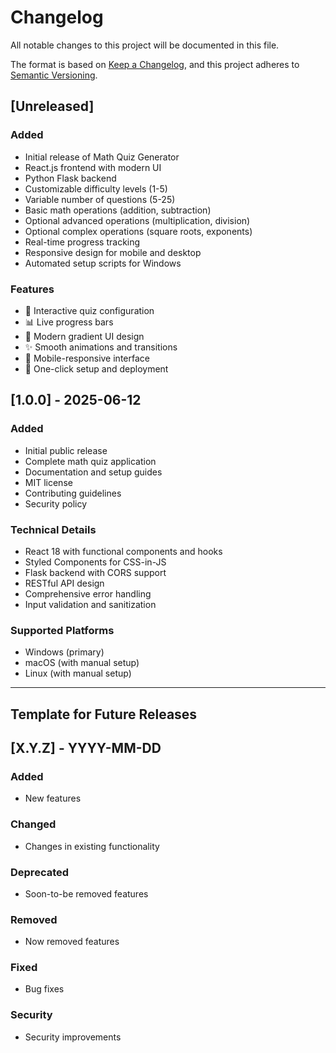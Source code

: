 # Changelog

All notable changes to this project will be documented in this file.

The format is based on [Keep a Changelog](https://keepachangelog.com/en/1.0.0/),
and this project adheres to [Semantic Versioning](https://semver.org/spec/v2.0.0.html).

## [Unreleased]

### Added
- Initial release of Math Quiz Generator
- React.js frontend with modern UI
- Python Flask backend
- Customizable difficulty levels (1-5)
- Variable number of questions (5-25)
- Basic math operations (addition, subtraction)
- Optional advanced operations (multiplication, division)
- Optional complex operations (square roots, exponents)
- Real-time progress tracking
- Responsive design for mobile and desktop
- Automated setup scripts for Windows

### Features
- 🎯 Interactive quiz configuration
- 📊 Live progress bars
- 🎨 Modern gradient UI design
- ✨ Smooth animations and transitions
- 📱 Mobile-responsive interface
- 🚀 One-click setup and deployment

## [1.0.0] - 2025-06-12

### Added
- Initial public release
- Complete math quiz application
- Documentation and setup guides
- MIT license
- Contributing guidelines
- Security policy

### Technical Details
- React 18 with functional components and hooks
- Styled Components for CSS-in-JS
- Flask backend with CORS support
- RESTful API design
- Comprehensive error handling
- Input validation and sanitization

### Supported Platforms
- Windows (primary)
- macOS (with manual setup)
- Linux (with manual setup)

---

## Template for Future Releases

## [X.Y.Z] - YYYY-MM-DD

### Added
- New features

### Changed
- Changes in existing functionality

### Deprecated
- Soon-to-be removed features

### Removed
- Now removed features

### Fixed
- Bug fixes

### Security
- Security improvements
